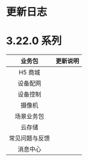 # 更新日志

# 3.22.0 系列

| 业务包 | 更新说明 |
| :---: | :---: |
| H5 商城 |      |
| 设备配网 |  |
| 设备控制 |      |
| 摄像机 |      |
| 场景业务包 |      |
| 云存储 |      |
| 常见问题与反馈 |      |
| 消息中心 |      |

